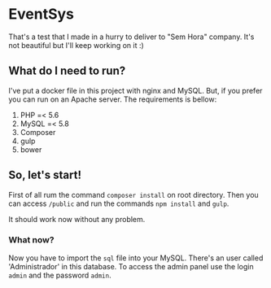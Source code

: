 # EventSys
That's a test that I made in a hurry to deliver to "Sem Hora" company. It's not  beautiful but I'll keep working on it :)

## What do I need to run?

I've put a docker file in this project with nginx and MySQL. But, if you prefer you can run on an Apache server. The requirements is bellow:

1. PHP =< 5.6
2. MySQL =< 5.8
3. Composer
4. gulp
5. bower

## So, let's start!

First of all rum the command ```composer install``` on root directory. Then you can access ```/public``` and run the commands
```npm install``` and ```gulp```.

It should work now without any problem.

### What now?

Now you have to import the ```sql``` file into your MySQL. There's an user called 'Administrador' in this database. To access the admin panel use the login ```admin``` and the password ```admin```.

